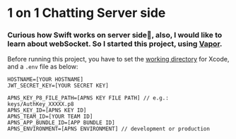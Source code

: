 # 1 on 1 Chatting Server side
### Curious how Swift works on server side🤔, also, I would like to learn about webSocket. So I started this project, using [Vapor](https://docs.vapor.codes/).

Before running this project, you have to set the [working directory](https://docs.vapor.codes/getting-started/xcode/?h=working#custom-working-directory) for Xcode, and a `.env` file as below:

```
HOSTNAME=[YOUR HOSTNAME]
JWT_SECRET_KEY=[YOUR SECRET KEY]

APNS_KEY_P8_FILE_PATH=[APNS KEY FILE PATH] // e.g.: keys/AuthKey_XXXXX.p8
APNS_KEY_ID=[APNS KEY ID]
APNS_TEAM_ID=[YOUR TEAM ID]
APNS_APP_BUNDLE_ID=[APP BUNDLE ID]
APNS_ENVIRONMENT=[APNS ENVIRONMENT] // development or production
```
